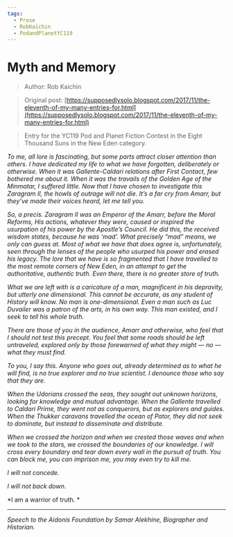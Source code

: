 ```yaml
---
tags:
  - Prose
  - RobKaichin
  - PodandPlanetYC119
---
```


# Myth and Memory

> Author: Rob Kaichin

> Original post: [https://supposedlysolo.blogspot.com/2017/11/the-eleventh-of-my-many-entries-for.html](https://supposedlysolo.blogspot.com/2017/11/the-eleventh-of-my-many-entries-for.html)

> Entry for the YC119 Pod and Planet Fiction Contest in the Eight Thousand Suns in the New Eden category.

*To me, all lore is fascinating, but some parts attract closer attention than others. I have dedicated my life to what we have forgotten, deliberately or otherwise. When it was Gallente-Caldari relations after First Contact, few bothered me about it. When it was the travails of the Golden Age of the Minmatar, I suffered little. Now that I have chosen to investigate this Zaragram II, the howls of outrage will not die. It’s a far cry from Amarr, but they’ve made their voices heard, let me tell you.*

*So, a precis. Zaragram II was an Emperor of the Amarr, before the Moral Reforms, His actions, whatever they were, caused or inspired the usurpation of his power by the Apostle’s Council. He did this, the received wisdom states, because he was ‘mad’. What precisely “mad” means, we only can guess at. Most of what we have that does agree is, unfortunately, seen through the lenses of the people who usurped his power and erased his legacy. The lore that we have is so fragmented that I have travelled to the most remote corners of New Eden, in an attempt to get the authoritative, authentic truth. Even there, there is no greater store of truth.*

*What we are left with is a caricature of a man, magnificent in his depravity, but utterly one dimensional. This cannot be accurate, as any student of History will know. No man is one-dimensional. Even a man such as Luc Duvailer was a patron of the arts, in his own way. This man existed, and I seek to tell his whole truth.*

*There are those of you in the audience, Amarr and otherwise, who feel that I should not test this precept. You feel that some roads should be left untraveled, explored only by those forewarned of what they might — no — what they must find.*

*To you, I say this. Anyone who goes out, already determined as to what he will find, is no true explorer and no true scientist. I denounce those who say that they are.*

*When the Udorians crossed the seas, they sought out unknown horizons, looking for knowledge and mutual advantage. When the Gallente travelled to Caldari Prime, they went not as conquerors, but as explorers and guides. When the Thukker caravans travelled the ocean of Pator, they did not seek to dominate, but instead to disseminate and distribute.*

*When we crossed the horizon and when we crested those waves and when we took to the stars, we crossed the boundaries of our knowledge. I will cross every boundary and tear down every wall in the pursuit of truth. You can block me, you can imprison me, you may even try to kill me.*


*I will not concede.*

*I will not back down.*

*I am a warrior of truth. *


***

*Speech to the Aidonis Foundation by Samar Alekhine, Biographer and Historian.*